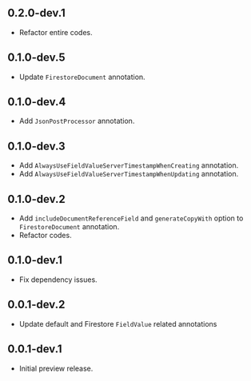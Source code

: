 ## 0.2.0-dev.1

* Refactor entire codes.

## 0.1.0-dev.5

* Update `FirestoreDocument` annotation.

## 0.1.0-dev.4

* Add `JsonPostProcessor` annotation.

## 0.1.0-dev.3

* Add `AlwaysUseFieldValueServerTimestampWhenCreating` annotation.
* Add `AlwaysUseFieldValueServerTimestampWhenUpdating` annotation.

## 0.1.0-dev.2

* Add `includeDocumentReferenceField` and `generateCopyWith` option to `FirestoreDocument` annotation.
* Refactor codes.

## 0.1.0-dev.1

* Fix dependency issues.

## 0.0.1-dev.2

* Update default and Firestore `FieldValue` related annotations

## 0.0.1-dev.1

* Initial preview release.
